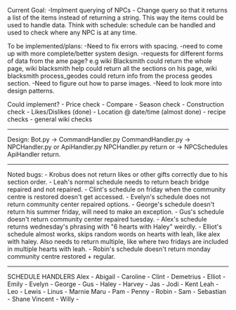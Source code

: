 Current Goal:
-Implment querying of NPCs
    - Change query so that it returns a list of the items instead of returning a string. This way the items
    could be used to handle data. Think with schedule: schedule can be handled and used to check where
    any NPC is at any time.
    
To be implemented/plans:
    -Need to fix errors with spacing.
    -need to come up with more complete/better system design.
            -requests for different forms of data from the ame page? e.g wiki Blacksmith could return the whole page,
            wiki blacksmith help could return all the sections on his page, wiki blacksmith process_geodes could
            return info from the process geodes section.
    -Need to figure out how to parse images.
    -Need to look more into design patterns.

Could implement?
    - Price check
    - Compare
    - Season check
    - Construction check
    - Likes/Dislikes (done)
    - Location @ date/time (almost done)
    - recipe checks
    - general wiki checks

----------------------------------------------------------------------------------------------------
Design:
Bot.py -> CommandHandler.py 
CommandHandler.py -> NPCHandler.py or ApiHandler.py
NPCHandler.py return or -> NPCSchedules
ApiHandler return.

----------------------------------------------------------------------------------------------------
Noted bugs:
    - Krobus does not return likes or other gifts correctly due to his section order.
    - Leah's normal schedule needs to return beach bridge repaired and not repaired.
    - Clint's schedule on friday when the community centre is restored doesn't get accessed.
    - Evelyn's schedule does not return community center repaired options.
    - George's schedule doesn't return his summer friday, will need to make an exception.
    - Gus's schedule doesn't return community center repaired tuesday.
    - Alex's schedule returns wednesday's phrasing with "6 hearts with Haley" weirdly.
    - Elliot's schedule almost works, skips random words on hearts with leah, like alex with haley.
        Also needs to return multiple, like where two fridays are included in multiple hearts with leah.
    - Robin's schedule doesn't return monday community centre restored + regular.

-----------------------------------------------------------------------------------------------------
SCHEDULE HANDLERS
 Alex -
 Abigail -
 Caroline -
 Clint -
 Demetrius -
 Elliot -
 Emily -
 Evelyn -
 George -
 Gus -
 Haley -
 Harvey -
 Jas -
 Jodi -
 Kent
 Leah -
 Leo -
 Lewis -
 Linus -
 Marnie
 Maru -
Pam -
Penny -
Robin -
Sam -
Sebastian -
Shane
Vincent -
Willy -



    